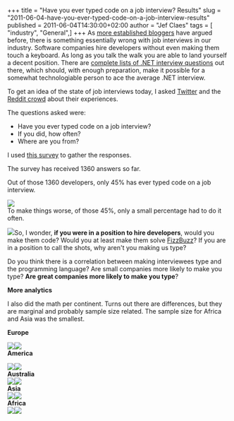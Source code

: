 +++
title = "Have you ever typed code on a job interview? Results"
slug = "2011-06-04-have-you-ever-typed-code-on-a-job-interview-results"
published = 2011-06-04T14:30:00+02:00
author = "Jef Claes"
tags = [ "industry", "General",]
+++
As [more established
bloggers](http://www.codinghorror.com/blog/2007/02/why-cant-programmers-program.html)
have argued before, there is something essentially wrong with job
interviews in our industry. Software companies hire developers without
even making them touch a keyboard. As long as you talk the walk you are
able to land yourself a decent position. There are [complete lists of
.NET interview
questions](http://www.hanselman.com/blog/WhatGreatNETDevelopersOughtToKnowMoreNETInterviewQuestions.aspx)
out there, which should, with enough preparation, make it possible for a
somewhat technologiable person to ace the average .NET interview.  
  
To get an idea of the state of job interviews today, I asked
[Twitter](http://twitter.com/#!/JefClaes) and the [Reddit
crowd](http://www.reddit.com/r/programming/comments/hog5l/have_you_ever_typed_code_on_a_job_interview_very/)
about their experiences.  
  
The questions asked were:

-   Have you ever typed code on a job interview?
-   If you did, how often?
-   Where are you from?

I used [this survey](http://www.tfaforms.com/206255) to gather the
responses.  
  
The survey has received 1360 answers so far.  
  
Out of those 1360 developers, only 45% has ever typed code on a job
interview.  
  
[![](../images/thumbnails/2011-06-04-have-you-ever-typed-code-on-a-job-interview-results-YesNoTotal.png)](../images/2011-06-04-have-you-ever-typed-code-on-a-job-interview-results-YesNoTotal.png)  
To make things worse, of those 45%, only a small percentage had to do it
often.  
  
[![](../images/thumbnails/2011-06-04-have-you-ever-typed-code-on-a-job-interview-results-YesHowOftenTotal.png)](../images/2011-06-04-have-you-ever-typed-code-on-a-job-interview-results-YesHowOftenTotal.png)So,
I wonder, **if you were in a position to hire developers**, would you
make them code? Would you at least make them solve
[FizzBuzz](http://www.codinghorror.com/blog/2007/02/why-cant-programmers-program.html)?
If you are in a position to call the shots, why aren't you making us
type?  
  
Do you think there is a correlation between making interviewees type and
the programming language? Are small companies more likely to make you
type? **Are great companies more likely to make you type**?  
  
**More analytics**  
  
I also did the math per continent. Turns out there are differences, but
they are marginal and probably sample size related. The sample size for
Africa and Asia was the smallest.  
  
**Europe**  
  
[![](../images/thumbnails/2011-06-04-have-you-ever-typed-code-on-a-job-interview-results-Europe_Yes_No.png)](../images/2011-06-04-have-you-ever-typed-code-on-a-job-interview-results-Europe_Yes_No.png)[![](../images/thumbnails/2011-06-04-have-you-ever-typed-code-on-a-job-interview-results-Europe_HowOften.png)](../images/2011-06-04-have-you-ever-typed-code-on-a-job-interview-results-Europe_HowOften.png)  
**America**  
  
[![](../images/thumbnails/2011-06-04-have-you-ever-typed-code-on-a-job-interview-results-America_Yes_No.png)](../images/2011-06-04-have-you-ever-typed-code-on-a-job-interview-results-America_Yes_No.png)[![](../images/thumbnails/2011-06-04-have-you-ever-typed-code-on-a-job-interview-results-America_HowOften.png)](../images/2011-06-04-have-you-ever-typed-code-on-a-job-interview-results-America_HowOften.png)  
**Australia**  
[![](../images/thumbnails/2011-06-04-have-you-ever-typed-code-on-a-job-interview-results-Australia_Yes_No.png)](../images/2011-06-04-have-you-ever-typed-code-on-a-job-interview-results-Australia_Yes_No.png)[![](../images/thumbnails/2011-06-04-have-you-ever-typed-code-on-a-job-interview-results-Australia_HowOften.png)](../images/2011-06-04-have-you-ever-typed-code-on-a-job-interview-results-Australia_HowOften.png)  
**Asia**  
[![](../images/thumbnails/2011-06-04-have-you-ever-typed-code-on-a-job-interview-results-Asia_Yes_No.png)](../images/2011-06-04-have-you-ever-typed-code-on-a-job-interview-results-Asia_Yes_No.png)[![](../images/thumbnails/2011-06-04-have-you-ever-typed-code-on-a-job-interview-results-Asia_HowOften.png)](../images/2011-06-04-have-you-ever-typed-code-on-a-job-interview-results-Asia_HowOften.png)  
**Africa**  
[![](../images/thumbnails/2011-06-04-have-you-ever-typed-code-on-a-job-interview-results-Africa_Yes_No.png)](../images/2011-06-04-have-you-ever-typed-code-on-a-job-interview-results-Africa_Yes_No.png)[![](../images/thumbnails/2011-06-04-have-you-ever-typed-code-on-a-job-interview-results-Africa_HowOften.png)](../images/2011-06-04-have-you-ever-typed-code-on-a-job-interview-results-Africa_HowOften.png)
